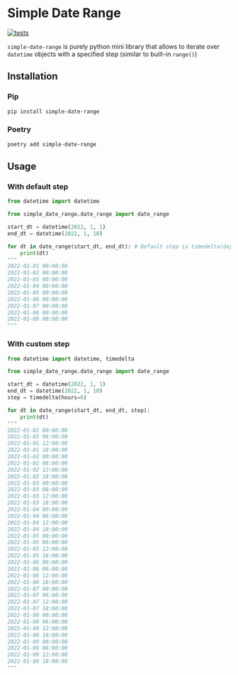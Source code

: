 # Simple Date Range
[![tests](https://github.com/skroll182/simple-date-range/actions/workflows/test.yml/badge.svg)](https://github.com/skroll182/simple-date-range/actions/workflows/test.yml)

`simple-date-range` is purely python mini library that allows to iterate over `datetime` objects with a specified step (similar to built-in `range()`)

## Installation
### Pip
```bash
pip install simple-date-range
```
### Poetry
```bash
poetry add simple-date-range
```

## Usage
### With default step
```python
from datetime import datetime

from simple_date_range.date_range import date_range

start_dt = datetime(2022, 1, 1)
end_dt = datetime(2022, 1, 10)

for dt in date_range(start_dt, end_dt): # Default step is timedelta(days=1)
    print(dt)
"""
2022-01-01 00:00:00
2022-01-02 00:00:00
2022-01-03 00:00:00
2022-01-04 00:00:00
2022-01-05 00:00:00
2022-01-06 00:00:00
2022-01-07 00:00:00
2022-01-08 00:00:00
2022-01-09 00:00:00
"""
```
### With custom step
```python
from datetime import datetime, timedelta

from simple_date_range.date_range import date_range

start_dt = datetime(2022, 1, 1)
end_dt = datetime(2022, 1, 10)
step = timedelta(hours=6)

for dt in date_range(start_dt, end_dt, step):
    print(dt)
"""
2022-01-01 00:00:00
2022-01-01 06:00:00
2022-01-01 12:00:00
2022-01-01 18:00:00
2022-01-02 00:00:00
2022-01-02 06:00:00
2022-01-02 12:00:00
2022-01-02 18:00:00
2022-01-03 00:00:00
2022-01-03 06:00:00
2022-01-03 12:00:00
2022-01-03 18:00:00
2022-01-04 00:00:00
2022-01-04 06:00:00
2022-01-04 12:00:00
2022-01-04 18:00:00
2022-01-05 00:00:00
2022-01-05 06:00:00
2022-01-05 12:00:00
2022-01-05 18:00:00
2022-01-06 00:00:00
2022-01-06 06:00:00
2022-01-06 12:00:00
2022-01-06 18:00:00
2022-01-07 00:00:00
2022-01-07 06:00:00
2022-01-07 12:00:00
2022-01-07 18:00:00
2022-01-08 00:00:00
2022-01-08 06:00:00
2022-01-08 12:00:00
2022-01-08 18:00:00
2022-01-09 00:00:00
2022-01-09 06:00:00
2022-01-09 12:00:00
2022-01-09 18:00:00
"""
```
